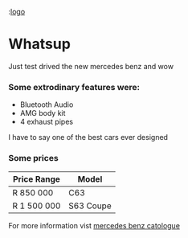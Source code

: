 :[logo](https://encrypted-tbn3.gstatic.com/images?q=tbn:ANd9GcSUVNwRFxbPr1weee9-PbOw1vmSeiQq-wwJfmEKgaSeY_javRx4FiDdw9c)

# Whatsup
Just test drived the new mercedes benz and wow

### Some extrodinary features were:
  * Bluetooth Audio
  * AMG body kit
  * 4 exhaust pipes

  I have to say one of the best cars ever designed

  ###  Some prices
  |Price Range|Model|
  |-----------|-----|
  |R 850 000| C63|
  |R 1 500 000| S63 Coupe|

 For more information vist [mercedes benz catologue](https://www.mbusa.com/)